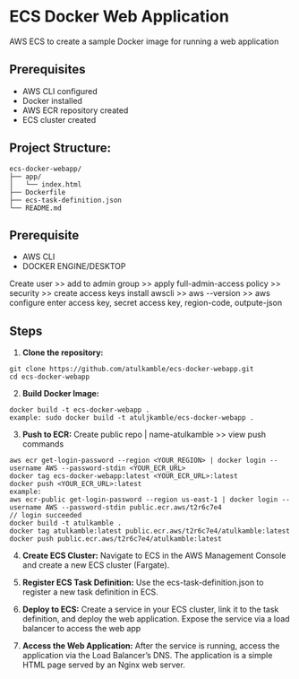 # ECS Docker Web Application

AWS ECS to create a sample Docker image for running a web application

## Prerequisites

- AWS CLI configured
- Docker installed
- AWS ECR repository created
- ECS cluster created

## Project Structure:
```
ecs-docker-webapp/
├── app/
│   └── index.html
├── Dockerfile
├── ecs-task-definition.json
└── README.md
```
## Prerequisite
- AWS CLI
- DOCKER ENGINE/DESKTOP

Create user >> add to admin group >> apply full-admin-access policy >> security >> create access keys
install awscli >> aws --version >> aws configure
enter access key, secret access key, region-code, outpute-json 

## Steps

1. **Clone the repository:**
```
git clone https://github.com/atulkamble/ecs-docker-webapp.git
cd ecs-docker-webapp
```
2. **Build Docker Image:**
```
docker build -t ecs-docker-webapp .
example: sudo docker build -t atuljkamble/ecs-docker-webapp .
```

3. **Push to ECR:**
Create public repo | name-atulkamble >> view push commands
```
aws ecr get-login-password --region <YOUR_REGION> | docker login --username AWS --password-stdin <YOUR_ECR_URL>
docker tag ecs-docker-webapp:latest <YOUR_ECR_URL>:latest
docker push <YOUR_ECR_URL>:latest
example:
aws ecr-public get-login-password --region us-east-1 | docker login --username AWS --password-stdin public.ecr.aws/t2r6c7e4
// login succeeded
docker build -t atulkamble .
docker tag atulkamble:latest public.ecr.aws/t2r6c7e4/atulkamble:latest
docker push public.ecr.aws/t2r6c7e4/atulkamble:latest
```
4. **Create ECS Cluster:**
Navigate to ECS in the AWS Management Console and create a new ECS cluster (Fargate).

5. **Register ECS Task Definition:**
Use the ecs-task-definition.json to register a new task definition in ECS.

6. **Deploy to ECS:**
Create a service in your ECS cluster, link it to the task definition, and deploy the web application.
Expose the service via a load balancer to access the web app

7. **Access the Web Application:**
After the service is running, access the application via the Load Balancer’s DNS.
The application is a simple HTML page served by an Nginx web server.
